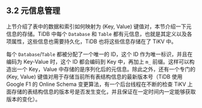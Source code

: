 ## 3.2 元信息管理

上节介绍了表中的数据和索引如何映射为 (Key, Value) 键值对，本节介绍一下元信息的存储。TiDB 中每个 `Database` 和 `Table` 都有元信息，也就是其定义以及各项属性，这些信息也需要持久化，TiDB 也将这些信息存储在了 TiKV 中。

每个 `Database`/`Table` 都被分配了一个唯一的 ID，这个 ID 作为唯一标识，并且在编码为 Key-Value 时，这个 ID 都会编码到 Key 中，再加上 `m_` 前缀。这样可以构造出一个 Key，Value 中存储的是序列化后的元信息。除此之外，还有一个专门的 (Key, Value) 键值对用于存储当前所有表结构信息的最新版本号（TiDB 使用 Google F1 的 Online Schema 变更算法，有一个后台线程在不断的检查 TiKV 上面存储的表结构信息的版本号是否发生变化，并且保证在一定时间内一定能够获取版本的变化）。
